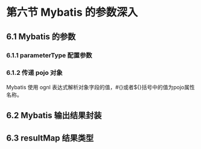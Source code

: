 # 第六节 Mybatis 的参数深入

## 6.1 Mybatis 的参数

### 6.1.1 parameterType 配置参数


### 6.1.2 传递 pojo 对象

Mybatis 使用 ognl 表达式解析对象字段的值，#{}或者${}括号中的值为pojo属性名称。




## 6.2 Mybatis 输出结果封装



## 6.3 resultMap 结果类型